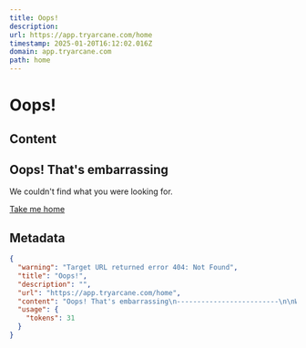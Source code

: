 ```yaml
---
title: Oops!
description: 
url: https://app.tryarcane.com/home
timestamp: 2025-01-20T16:12:02.016Z
domain: app.tryarcane.com
path: home
---
```


# Oops!



## Content

Oops! That's embarrassing
-------------------------

We couldn't find what you were looking for.

[Take me home](https://app.tryarcane.com/)

## Metadata

```json
{
  "warning": "Target URL returned error 404: Not Found",
  "title": "Oops!",
  "description": "",
  "url": "https://app.tryarcane.com/home",
  "content": "Oops! That's embarrassing\n-------------------------\n\nWe couldn't find what you were looking for.\n\n[Take me home](https://app.tryarcane.com/)",
  "usage": {
    "tokens": 31
  }
}
```
